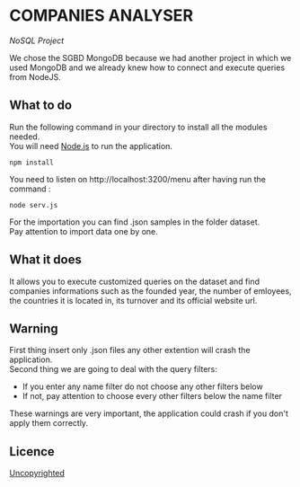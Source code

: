 # COMPANIES ANALYSER

*NoSQL Project*

We chose the SGBD MongoDB because we had another project in which we used MongoDB and we already knew how to connect and execute queries from NodeJS.

## What to do
Run the following command in your directory to install all the modules needed.<br/>
You will need [Node.js](https://nodejs.org/en/) to run the application.
```node
npm install
```
You need to listen on http://localhost:3200/menu after having run the command :  
```command
node serv.js
```

For the importation you can find .json samples in the folder dataset.<br/>
Pay attention to import data one by one.

## What it does
It allows you to execute customized queries on the dataset and find companies informations such as the founded year, the number of emloyees, the countries it is located in, its turnover and its official website url.


## Warning
First thing insert only .json files any other extention will crash the application.<br/>
Second thing we are going to deal with the query filters: <br/>
 - If you enter any name filter do not choose any other filters below <br/>
 - If not, pay attention to choose every other filters below the name filter <br/>
 
These warnings are very important, the application could crash if you don't apply them correctly.
 
## Licence
[Uncopyrighted](http://zenhabits.net/uncopyright/)